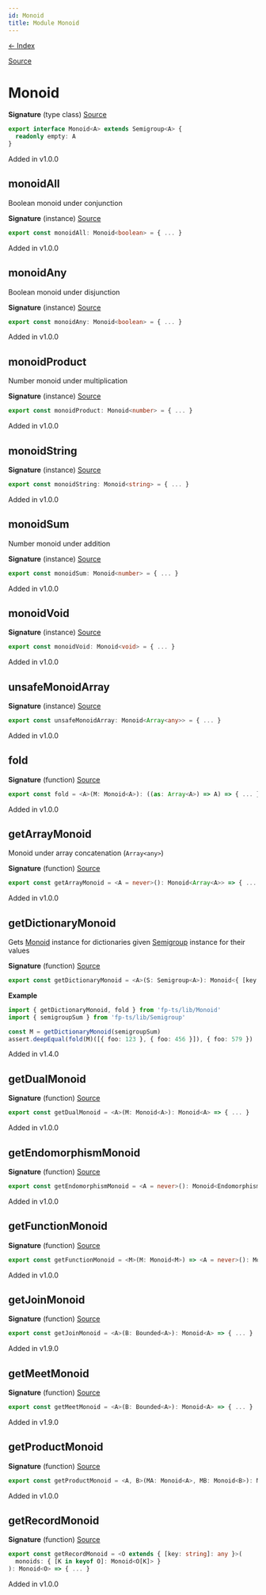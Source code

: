 ```yaml
---
id: Monoid
title: Module Monoid
---
```


[← Index](.)

[Source](https://github.com/gcanti/fp-ts/blob/master/src/Monoid.ts)

# Monoid

**Signature** (type class) [Source](https://github.com/gcanti/fp-ts/blob/master/src/Monoid.ts#L26-L28)

```ts
export interface Monoid<A> extends Semigroup<A> {
  readonly empty: A
}
```

Added in v1.0.0

## monoidAll

Boolean monoid under conjunction

**Signature** (instance) [Source](https://github.com/gcanti/fp-ts/blob/master/src/Monoid.ts#L65-L68)

```ts
export const monoidAll: Monoid<boolean> = { ... }
```

Added in v1.0.0

## monoidAny

Boolean monoid under disjunction

**Signature** (instance) [Source](https://github.com/gcanti/fp-ts/blob/master/src/Monoid.ts#L75-L78)

```ts
export const monoidAny: Monoid<boolean> = { ... }
```

Added in v1.0.0

## monoidProduct

Number monoid under multiplication

**Signature** (instance) [Source](https://github.com/gcanti/fp-ts/blob/master/src/Monoid.ts#L137-L140)

```ts
export const monoidProduct: Monoid<number> = { ... }
```

Added in v1.0.0

## monoidString

**Signature** (instance) [Source](https://github.com/gcanti/fp-ts/blob/master/src/Monoid.ts#L146-L149)

```ts
export const monoidString: Monoid<string> = { ... }
```

Added in v1.0.0

## monoidSum

Number monoid under addition

**Signature** (instance) [Source](https://github.com/gcanti/fp-ts/blob/master/src/Monoid.ts#L127-L130)

```ts
export const monoidSum: Monoid<number> = { ... }
```

Added in v1.0.0

## monoidVoid

**Signature** (instance) [Source](https://github.com/gcanti/fp-ts/blob/master/src/Monoid.ts#L155-L158)

```ts
export const monoidVoid: Monoid<void> = { ... }
```

Added in v1.0.0

## unsafeMonoidArray

**Signature** (instance) [Source](https://github.com/gcanti/fp-ts/blob/master/src/Monoid.ts#L86-L89)

```ts
export const unsafeMonoidArray: Monoid<Array<any>> = { ... }
```

Added in v1.0.0

## fold

**Signature** (function) [Source](https://github.com/gcanti/fp-ts/blob/master/src/Monoid.ts#L34-L36)

```ts
export const fold = <A>(M: Monoid<A>): ((as: Array<A>) => A) => { ... }
```

Added in v1.0.0

## getArrayMonoid

Monoid under array concatenation (`Array<any>`)

**Signature** (function) [Source](https://github.com/gcanti/fp-ts/blob/master/src/Monoid.ts#L96-L98)

```ts
export const getArrayMonoid = <A = never>(): Monoid<Array<A>> => { ... }
```

Added in v1.0.0

## getDictionaryMonoid

Gets [Monoid](./Monoid.md) instance for dictionaries given [Semigroup](./Semigroup.md) instance for their values

**Signature** (function) [Source](https://github.com/gcanti/fp-ts/blob/master/src/Monoid.ts#L115-L120)

```ts
export const getDictionaryMonoid = <A>(S: Semigroup<A>): Monoid<{ [key: string]: A }> => { ... }
```

**Example**

```ts
import { getDictionaryMonoid, fold } from 'fp-ts/lib/Monoid'
import { semigroupSum } from 'fp-ts/lib/Semigroup'

const M = getDictionaryMonoid(semigroupSum)
assert.deepEqual(fold(M)([{ foo: 123 }, { foo: 456 }]), { foo: 579 })
```

Added in v1.4.0

## getDualMonoid

**Signature** (function) [Source](https://github.com/gcanti/fp-ts/blob/master/src/Monoid.ts#L53-L58)

```ts
export const getDualMonoid = <A>(M: Monoid<A>): Monoid<A> => { ... }
```

Added in v1.0.0

## getEndomorphismMonoid

**Signature** (function) [Source](https://github.com/gcanti/fp-ts/blob/master/src/Monoid.ts#L175-L180)

```ts
export const getEndomorphismMonoid = <A = never>(): Monoid<Endomorphism<A>> => { ... }
```

Added in v1.0.0

## getFunctionMonoid

**Signature** (function) [Source](https://github.com/gcanti/fp-ts/blob/master/src/Monoid.ts#L164-L169)

```ts
export const getFunctionMonoid = <M>(M: Monoid<M>) => <A = never>(): Monoid<(a: A) => M> => { ... }
```

Added in v1.0.0

## getJoinMonoid

**Signature** (function) [Source](https://github.com/gcanti/fp-ts/blob/master/src/Monoid.ts#L215-L220)

```ts
export const getJoinMonoid = <A>(B: Bounded<A>): Monoid<A> => { ... }
```

Added in v1.9.0

## getMeetMonoid

**Signature** (function) [Source](https://github.com/gcanti/fp-ts/blob/master/src/Monoid.ts#L204-L209)

```ts
export const getMeetMonoid = <A>(B: Bounded<A>): Monoid<A> => { ... }
```

Added in v1.9.0

## getProductMonoid

**Signature** (function) [Source](https://github.com/gcanti/fp-ts/blob/master/src/Monoid.ts#L42-L47)

```ts
export const getProductMonoid = <A, B>(MA: Monoid<A>, MB: Monoid<B>): Monoid<[A, B]> => { ... }
```

Added in v1.0.0

## getRecordMonoid

**Signature** (function) [Source](https://github.com/gcanti/fp-ts/blob/master/src/Monoid.ts#L186-L198)

```ts
export const getRecordMonoid = <O extends { [key: string]: any }>(
  monoids: { [K in keyof O]: Monoid<O[K]> }
): Monoid<O> => { ... }
```

Added in v1.0.0
